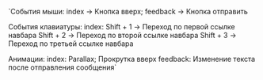 `События мыши:
  index -> Кнопка вверх;
  feedback -> Кнопка отправить
  
События клавиатуры:
  index:
    Shift + 1 -> Переход по первой ссылке навбара
    Shift + 2 -> Переход по второй ссылке навбара
    Shift + 3 -> Переход по третьей ссылке навбара
     
Анимации:
	index:
		Parallax;
		Прокрутка вверх
	feedback:
		Изменение текста после отправления сообщения`
		
  
